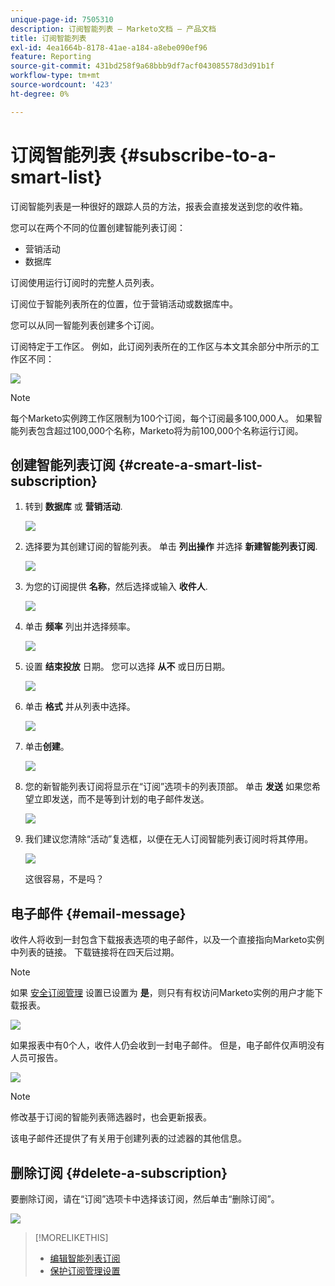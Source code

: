 ```yaml
---
unique-page-id: 7505310
description: 订阅智能列表 — Marketo文档 — 产品文档
title: 订阅智能列表
exl-id: 4ea1664b-8178-41ae-a184-a8ebe090ef96
feature: Reporting
source-git-commit: 431bd258f9a68bbb9df7acf043085578d3d91b1f
workflow-type: tm+mt
source-wordcount: '423'
ht-degree: 0%

---
```


# 订阅智能列表 {#subscribe-to-a-smart-list}

订阅智能列表是一种很好的跟踪人员的方法，报表会直接发送到您的收件箱。

您可以在两个不同的位置创建智能列表订阅：

* 营销活动
* 数据库

订阅使用运行订阅时的完整人员列表。

订阅位于智能列表所在的位置，位于营销活动或数据库中。

您可以从同一智能列表创建多个订阅。

订阅特定于工作区。 例如，此订阅列表所在的工作区与本文其余部分中所示的工作区不同：

![](assets/one.png)

>[!NOTE]
>
>每个Marketo实例跨工作区限制为100个订阅，每个订阅最多100,000人。 如果智能列表包含超过100,000个名称，Marketo将为前100,000个名称运行订阅。

## 创建智能列表订阅 {#create-a-smart-list-subscription}

1. 转到 **数据库** 或 **营销活动**.

   ![](assets/db.png)

1. 选择要为其创建订阅的智能列表。 单击 **列出操作** 并选择 **新建智能列表订阅**.

   ![](assets/three.png)

1. 为您的订阅提供 **名称**，然后选择或输入 **收件人**.

   ![](assets/image2015-9-14-13-3a18-3a38.png)

1. 单击 **频率** 列出并选择频率。

   ![](assets/image2015-9-14-13-3a21-3a21.png)

1. 设置 **结束投放** 日期。 您可以选择 **从不** 或日历日期。

   ![](assets/image2015-9-14-13-3a23-3a37.png)

1. 单击 **格式** 并从列表中选择。

   ![](assets/image2015-9-14-13-3a25-3a25.png)

1. 单击&#x200B;**创建**。

   ![](assets/image2015-9-11-15-3a58-3a4.png)

1. 您的新智能列表订阅将显示在“订阅”选项卡的列表顶部。 单击 **发送** 如果您希望立即发送，而不是等到计划的电子邮件发送。

   ![](assets/eight.png)

1. 我们建议您清除“活动”复选框，以便在无人订阅智能列表订阅时将其停用。

   ![](assets/nine.png)

   这很容易，不是吗？

## 电子邮件 {#email-message}

收件人将收到一封包含下载报表选项的电子邮件，以及一个直接指向Marketo实例中列表的链接。 下载链接将在四天后过期。

>[!NOTE]
>
>如果 [安全订阅管理](/help/marketo/product-docs/reporting/basic-reporting/report-subscriptions/secure-the-subscription-admin-setting.md) 设置已设置为 **是**，则只有有权访问Marketo实例的用户才能下载报表。

![](assets/image2015-4-17-15-3a46-3a47.png)

如果报表中有0个人，收件人仍会收到一封电子邮件。 但是，电子邮件仅声明没有人员可报告。

![](assets/image2015-4-17-16-3a11-3a8.png)

>[!NOTE]
>
>修改基于订阅的智能列表筛选器时，也会更新报表。

该电子邮件还提供了有关用于创建列表的过滤器的其他信息。

## 删除订阅 {#delete-a-subscription}

要删除订阅，请在“订阅”选项卡中选择该订阅，然后单击“删除订阅”。

![](assets/twelve.png)

>[!MORELIKETHIS]
>
>* [编辑智能列表订阅](/help/marketo/product-docs/reporting/basic-reporting/report-subscriptions/edit-a-smart-list-subscription.md)
>* [保护订阅管理设置](/help/marketo/product-docs/reporting/basic-reporting/report-subscriptions/secure-the-subscription-admin-setting.md)
